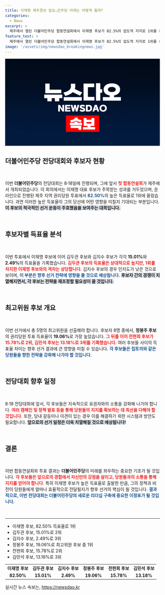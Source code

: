 ```yaml
---
title: 이재명 제주경선 압승…민주당 미래는 어떻게 될까?
categories:
  - News
excerpt: >
  제주에서 열린 더불어민주당 합동연설회에서 이재명 후보가 82.5%의 압도적 지지로 1위를 차지했습니다. 권리당원들의 선택이 향후 당의 미래를 결정할까? 지금 클릭해 더 자세한 내용을 확인하세요!
feature_text: >
  제주에서 열린 더불어민주당 합동연설회에서 이재명 후보가 82.5%의 압도적 지지로 1위를 차지했습니다. 권리당원들의 선택이 향후 당의 미래를 결정할까? 지금 클릭해 더 자세한 내용을 확인하세요!
image: '/assets/img/newsdao_breakingnews.jpg'
---
```


<p><img src="/assets/img/newsdao_breakingnews.jpg" alt="pcversion 속보" /></p>

<h2 data-ke-size="size26">더불어민주당 전당대회와 후보자 현황</h2>

<p data-ke-size="size16">&nbsp;</p>

<p>이번 <b>더불어민주당</b>의 전당대회는 8·18일에 진행되며, 그에 앞서 <b><span style="color: #ee2323;">첫 합동연설회</span></b>가 제주에서 개최되었습니다. 이 회의에서는 이재명 대표 후보가 주목받는 성과를 거두었으며, 온라인으로 진행된 제주 지역 권리당원 투표에서 <b><span style="color: #1a5490;">82.50%</span></b>의 높은 득표율로 1위에 올랐습니다. 과연 이러한 높은 득표율이 그의 당선에 어떤 영향을 미칠지 기대되는 부분입니다. <b><span style="background-color: #21538527;">이 후보의 적극적인 선거 운동이 주효했음을 보여주는 대목입니다.</span></b></p>

<p data-ke-size="size16">&nbsp;</p>

<h2 data-ke-size="size26">후보자별 득표율 분석</h2>

<p data-ke-size="size16">&nbsp;</p>

<p>이번 투표에서 이재명 후보에 이어 김두관 후보와 김지수 후보가 각각 <b>15.01%</b>와 <b>2.49%</b>의 득표율을 기록했습니다. <b><span style="color: #ee2323;">김두관 후보의 득표율은 상대적으로 높지만, 1위를 차지한 이재명 후보와의 격차는 상당합니다.</span></b> 김지수 후보의 경우 인지도가 낮은 것으로 보이며, <b><span style="color: #1a5490;">이 부분은 향후 선거 전략에 영향을 줄 것으로 예상됩니다.</span></b> <b><span style="background-color: #21538527;">후보자 간의 경쟁이 치열해지면서, 각 후보는 전략을 재조정할 필요성이 클 것입니다.</span></b></p>

<p data-ke-size="size16">&nbsp;</p>

<h2 data-ke-size="size26">최고위원 후보 개요</h2>

<p data-ke-size="size16">&nbsp;</p>

<p>이번 선거에서 총 5명의 최고위원을 선출해야 합니다. 후보자 8명 중에서, <b>정봉주 후보</b>의 권리당원 투표 득표율이 <b>19.06%</b>로 가장 높았습니다. <b><span style="color: #ee2323;">그 뒤를 이어 전현희 후보가 15.78%로 2위, 김민석 후보는 13.18%로 3위를 기록했습니다.</span></b> 여러 후보들 사이의 득표율 차이는 향후 선거 결과에 큰 영향을 미칠 수 있습니다. <b><span style="color: #1a5490;">각 후보들은 집토끼와 같은 당원들을 향한 전략을 강화해 나가야 할 것입니다.</span></b></p>

<p data-ke-size="size16">&nbsp;</p>

<h2 data-ke-size="size26">전당대회 향후 일정</h2>

<p data-ke-size="size16">&nbsp;</p>

<p>8·18 전당대회에 앞서, 각 후보들은 지속적으로 유권자와의 소통을 강화해 나가야 합니다. <b><span style="color: #ee2323;">여러 캠페인 및 정책 발표 등을 통해 당원들의 지지를 확보하는 데 최선을 다해야 할 것입니다.</span></b> 또한, 당내 갈등이나 이견이 있는 경우 이를 해결하기 위한 시스템과 방안도 필요합니다. <b><span style="background-color: #21538527;">앞으로의 선거 일정은 더욱 치열해질 것으로 예상됩니다!</span></b></p>

<p data-ke-size="size16">&nbsp;</p>

<h2 data-ke-size="size26">결론</h2>

<p data-ke-size="size16">&nbsp;</p>

<p>이번 합동연설회와 투표 결과는 <b>더불어민주당</b>의 미래를 좌우하는 중요한 기초가 될 것입니다. <b><span style="color: #ee2323;">각 후보들은 앞으로의 경합에서 자신만의 강점을 살리고, 당원들과의 소통을 통해 지지를 얻어야 합니다.</span></b> 특히 이재명 후보가 높은 득표율로 출발한 만큼, 그의 정책과 비전이 당원들에게 얼마나 효율적으로 전달될지가 향후 선거의 핵심이 될 것입니다. <b><span style="color: #1a5490;">결과적으로, 이번 전당대회는 더불어민주당의 새로운 리더십 구축에 중요한 이정표가 될 것입니다.</span></b></p>

<p data-ke-size="size16">&nbsp;</p>

<hr />

<ul>
<li>이재명 후보, 82.50% 득표율로 1위</li>
<li>김두관 후보, 15.01%로 2위</li>
<li>김지수 후보, 2.49%로 3위</li>
<li>정봉주 후보, 19.06%로 최고위원 후보 중 1위</li>
<li>전현희 후보, 15.78%로 2위</li>
<li>김민석 후보, 13.18%로 3위</li>
</ul>

<table>
<tr>
<td style="text-align: center; height: 17px;"><b>이재명 후보</b></td>
<td style="text-align: center; height: 17px;"><b>김두관 후보</b></td>
<td style="text-align: center; height: 17px;"><b>김지수 후보</b></td>
<td style="text-align: center; height: 17px;"><b>정봉주 후보</b></td>
<td style="text-align: center; height: 17px;"><b>전현희 후보</b></td>
<td style="text-align: center; height: 17px;"><b>김민석 후보</b></td>
</tr>
<tr>
<td style="text-align: center; height: 17px;"><b>82.50%</b></td>
<td style="text-align: center; height: 17px;"><b>15.01%</b></td>
<td style="text-align: center; height: 17px;"><b>2.49%</b></td>
<td style="text-align: center; height: 17px;"><b>19.06%</b></td>
<td style="text-align: center; height: 17px;"><b>15.78%</b></td>
<td style="text-align: center; height: 17px;"><b>13.18%</b></td>
</tr>
</table>
실시간 뉴스 속보는, <a href="https://newsdao.kr" rel="dofollow">https://newsdao.kr</a>


